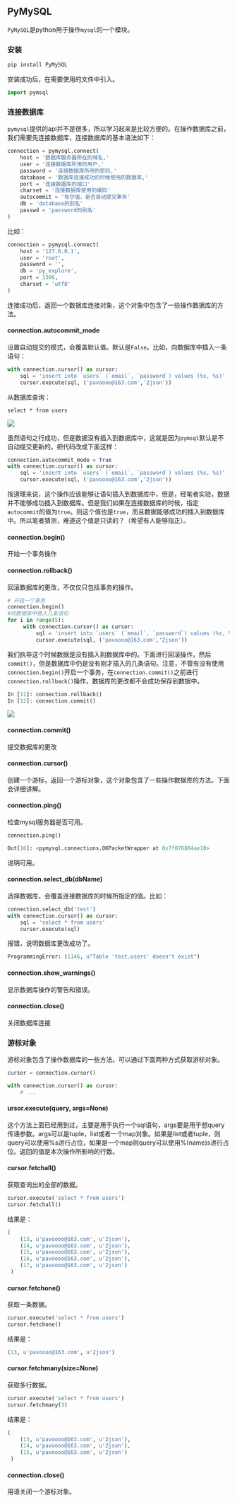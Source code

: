 ## PyMySQL

`PyMySQL`是python用于操作`mysql`的一个模块。

### 安装

```bash
pip install PyMySQL
```
安装成功后，在需要使用的文件中引入。

```python
import pymsql
```
### 连接数据库

`pymysql`提供的api并不是很多，所以学习起来是比较方便的。在操作数据库之前，我们需要先连接数据库，连接数据库的基本语法如下：

```python
connection = pymysql.connect(
    host = '数据库服务器所在的域名,'
    user = '连接数据库所用的用户,'
    password = '连接数据库所用的密码,'
    database = '数据库连接成功的时候使用的数据库,'
    port = '连接数据库的端口'
    charset = '连接数据库使用的编码'
    autocommit = '布尔值，是否自动提交事务'
    db = 'database的别名'
    passwd = 'password的别名'
)
```

比如：

```python
connection = pymysql.connect(
    host = '127.0.0.1',
    user = 'root',
    password = '',
    db = 'py_explore',
    port = 3306,
    charset = 'utf8'
)
```

连接成功后，返回一个数据库连接对象，这个对象中包含了一些操作数据库的方法。

#### connection.autocommit_mode

设置自动提交的模式，会覆盖默认值。默认是`False`。比如，向数据库中插入一条语句：

```python
with connection.cursor() as cursor:
    sql = 'insert into `users` (`email`, `password`) values (%s, %s)'
    cursor.execute(sql, ('pavoooo@163.com','2json'))
```
从数据库查询：

```mysql
select * from users
```

![](http://ww1.sinaimg.cn/large/006FmM8yly1fjzk732t3lj30ev01h749.jpg)

虽然语句之行成功，但是数据没有插入到数据库中，这就是因为`pymsql`默认是不自动提交更新的。把代码改成下面这样：

```python
connection.autocommit_mode = True
with connection.cursor() as cursor:
    sql = 'insert into `users` (`email`, `password`) values (%s, %s)'
    cursor.execute(sql, ('pavoooo@163.com','2json'))
```
按道理来说，这个操作应该能够让语句插入到数据库中，但是，经笔者实验，数据并不能够成功插入到数据库。但是我们如果在连接数据库的时候，指定`autocommit`的值为`true`。则这个值也是`true`，而且数据能够成功的插入到数据库中。所以笔者猜测，难道这个值是只读的？（希望有人能够指正）。

#### connection.begin()
开始一个事务操作

#### connection.rollback()
回滚数据库的更改，不仅仅只包括事务的操作。

```python
# 开启一个事务
connection.begin()
#向数据库中插入几条语句
for i in range(5):
     with connection.cursor() as cursor:
         sql = 'insert into `users` (`email`, `password`) values (%s, %s)'
         cursor.execute(sql, ('pavoooo@163.com','2json'))
```
我们执导这个时候数据是没有插入到数据库中的。下面进行回滚操作，然后`commit()`，但是数据库中仍是没有刚才插入的几条语句。注意，不管有没有使用`connection.begin()`开启一个事务，在`connection.commit()`之前进行`connection.rollback()`操作，数据库的更改都不会成功保存到数据中。

```python
In [11]: connection.rollback()
In [12]: connection.commit()
```

![](http://ww1.sinaimg.cn/large/006FmM8yly1fjzkptoemzj30jn04nglx.jpg)

#### connection.commit()
提交数据库的更改

#### connection.cursor()
创建一个游标，返回一个游标对象，这个对象包含了一些操作数据库的方法。下面会详细讲解。

#### connection.ping()
检查mysql服务器是否可用。

```python
connection.ping()
```

```python
Out[16]: <pymysql.connections.OKPacketWrapper at 0x7f078804ae10>
```
说明可用。

#### connection.select_db(dbName)
选择数据库，会覆盖连接数据库的时候所指定的值。比如：

```python
connection.select_db('test')
with connection.cursor() as cursor:
    sql = 'select * from users'
    cursor.execute(sql)
```
报错，说明数据库更改成功了。

```python
ProgrammingError: (1146, u"Table 'test.users' doesn't exist")
```

#### connection.show_warnings()
显示数据库操作的警告和错误。

#### connection.close()
关闭数据库连接

### 游标对象
游标对象包含了操作数据库的一些方法。可以通过下面两种方式获取游标对象。

```python
cursor = connection.cursor()
```

```python
with connection.cursor() as cursor:
    # ...
```

#### ursor.execute(query, args=None)
这个方法上面已经用到过，主要是用于执行一个sql语句，args要是用于想query传递参数。args可以是tuple，list或者一个map对象。如果是list或者tuple，则query可以使用%s进行占位，如果是一个map则query可以使用%(name)s进行占位。返回的值是本次操作所影响的行数。

#### cursor.fetchall()
获取查询出的全部的数据。

```python
cursor.execute('select * from users')
cursor.fetchall()
```
结果是：

```python
(
    (13, u'pavoooo@163.com', u'2json'),
    (14, u'pavoooo@163.com', u'2json'),
    (15, u'pavoooo@163.com', u'2json'),
    (16, u'pavoooo@163.com', u'2json'),
    (17, u'pavoooo@163.com', u'2json')
 )
```

#### cursor.fetchone()
获取一条数据。

```python
cursor.execute('select * from users')
cursor.fetchone()
```
结果是：

```python
(13, u'pavoooo@163.com', u'2json')
```


#### cursor.fetchmany(size=None)
获取多行数据。

```python
cursor.execute('select * from users')
cursor.fetchmany(3)
```
结果是：

```python
(
    (13, u'pavoooo@163.com', u'2json'),
    (14, u'pavoooo@163.com', u'2json'),
    (15, u'pavoooo@163.com', u'2json')
 )
```

#### connection.close()
用语关闭一个游标对象。